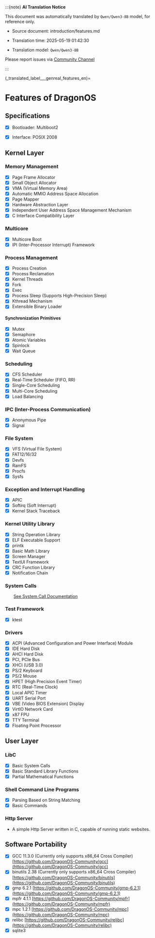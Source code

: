 :::{note}
**AI Translation Notice**

This document was automatically translated by `Qwen/Qwen3-8B` model, for reference only.

- Source document: introduction/features.md

- Translation time: 2025-05-19 01:42:30

- Translation model: `Qwen/Qwen3-8B`

Please report issues via [Community Channel](https://github.com/DragonOS-Community/DragonOS/issues)

:::

(_translated_label___genreal_features_en)=

# Features of DragonOS

## Specifications

- [x] Bootloader: Multiboot2

- [x] Interface: POSIX 2008

## Kernel Layer

### Memory Management

- [x] Page Frame Allocator
- [x] Small Object Allocator
- [x] VMA (Virtual Memory Area)
- [x] Automatic MMIO Address Space Allocation
- [x] Page Mapper
- [x] Hardware Abstraction Layer
- [x] Independent User Address Space Management Mechanism
- [x] C Interface Compatibility Layer

### Multicore

- [x] Multicore Boot
- [x] IPI (Inter-Processor Interrupt) Framework

### Process Management

- [x] Process Creation
- [x] Process Reclamation
- [x] Kernel Threads
- [x] Fork
- [x] Exec
- [x] Process Sleep (Supports High-Precision Sleep)
- [x] Kthread Mechanism
- [x] Extensible Binary Loader

#### Synchronization Primitives

- [x] Mutex
- [x] Semaphore
- [x] Atomic Variables
- [x] Spinlock
- [x] Wait Queue

### Scheduling

- [x] CFS Scheduler
- [x] Real-Time Scheduler (FIFO, RR)
- [x] Single-Core Scheduling
- [x] Multi-Core Scheduling
- [x] Load Balancing

### IPC (Inter-Process Communication)

- [x] Anonymous Pipe
- [x] Signal

### File System

- [x] VFS (Virtual File System)
- [x] FAT12/16/32
- [x] Devfs
- [x] RamFS
- [x] Procfs
- [x] Sysfs

### Exception and Interrupt Handling

- [x] APIC
- [x] Softirq (Soft Interrupt)
- [x] Kernel Stack Traceback

### Kernel Utility Library

- [x] String Operation Library
- [x] ELF Executable Support
- [x] printk
- [x] Basic Math Library
- [x] Screen Manager
- [x] TextUI Framework
- [x] CRC Function Library
- [x] Notification Chain

### System Calls

&emsp;&emsp;[See System Call Documentation](https://docs.dragonos.org/zh_CN/latest/syscall_api/index.html)

### Test Framework

- [x] ktest

### Drivers

- [x] ACPI (Advanced Configuration and Power Interface) Module
- [x] IDE Hard Disk
- [x] AHCI Hard Disk
- [x] PCI, PCIe Bus
- [x] XHCI (USB 3.0)
- [x] PS/2 Keyboard
- [x] PS/2 Mouse
- [x] HPET (High Precision Event Timer)
- [x] RTC (Real-Time Clock)
- [x] Local APIC Timer
- [x] UART Serial Port
- [x] VBE (Video BIOS Extension) Display
- [x] VirtIO Network Card
- [x] x87 FPU
- [x] TTY Terminal
- [x] Floating Point Processor

## User Layer

### LibC

- [x] Basic System Calls
- [x] Basic Standard Library Functions
- [x] Partial Mathematical Functions

### Shell Command Line Programs

- [x] Parsing Based on String Matching
- [x] Basic Commands

### Http Server

- A simple Http Server written in C, capable of running static websites.

## Software Portability

- [x] GCC 11.3.0 (Currently only supports x86_64 Cross Compiler) [https://github.com/DragonOS-Community/gcc](https://github.com/DragonOS-Community/gcc)
- [x] binutils 2.38 (Currently only supports x86_64 Cross Compiler) [https://github.com/DragonOS-Community/binutils](https://github.com/DragonOS-Community/binutils)
- [x] gmp 6.2.1 [https://github.com/DragonOS-Community/gmp-6.2.1](https://github.com/DragonOS-Community/gmp-6.2.1)
- [x] mpfr 4.1.1 [https://github.com/DragonOS-Community/mpfr](https://github.com/DragonOS-Community/mpfr)
- [x] mpc 1.2.1 [https://github.com/DragonOS-Community/mpc](https://github.com/DragonOS-Community/mpc)
- [x] relibc [https://github.com/DragonOS-Community/relibc](https://github.com/DragonOS-Community/relibc)
- [x] sqlite3
